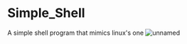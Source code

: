 # Simple_Shell
A simple shell program that mimics linux's one
![unnamed](https://github.com/Lambodol76/Simple_Shell/assets/78098754/6532375a-909a-4f80-98e5-21374b1f2cb4)
